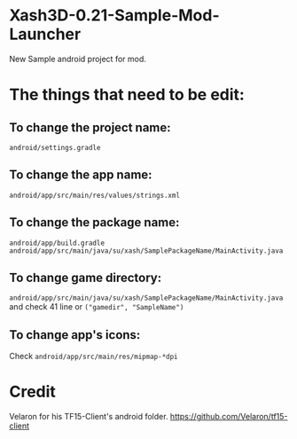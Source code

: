 # Xash3D-0.21-Sample-Mod-Launcher
New Sample android project for mod.
# The things that need to be edit:
## To change the project name:
``android/settings.gradle``
## To change the app name:
``android/app/src/main/res/values/strings.xml``
## To change the package name:
``android/app/build.gradle`` \
``android/app/src/main/java/su/xash/SamplePackageName/MainActivity.java``
## To change game directory:
``android/app/src/main/java/su/xash/SamplePackageName/MainActivity.java`` and check 41 line or ``("gamedir", "SampleName")``
## To change app's icons:
Check ``android/app/src/main/res/mipmap-*dpi``
# Credit
Velaron for his TF15-Client's android folder. https://github.com/Velaron/tf15-client
